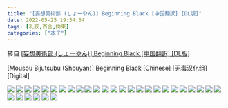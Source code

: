 ```yaml
---
title: "[妄想美術部 (しょーやん)] Beginning Black [中国翻訳] [DL版]"
date: 2022-05-25 19:34:34
tags: [乳胶,百合,拘束]
categories: ["本子"]
---
```


转自 [[妄想美術部 (しょーやん)] Beginning Black [中国翻訳] [DL版]](https://nhentai.com/fr/comic/mousou-bijutsubu-shouyan-beginning-black-chinese-digital)

\[Mousou Bijutsubu (Shouyan)\] Beginning Black \[Chinese\] \[无毒汉化组\] \[Digital\]

![](1.jpg)
![](2.jpg)
![](3.jpg)
![](4.jpg)
![](5.jpg)
![](6.jpg)
![](7.jpg)
![](8.jpg)
![](9.jpg)
![](10.jpg)
![](11.jpg)
![](12.jpg)
![](13.jpg)
![](14.jpg)
![](15.jpg)
![](16.jpg)
![](17.jpg)
![](18.jpg)
![](19.jpg)
![](20.jpg)
![](21.jpg)
![](22.jpg)
![](23.jpg)
![](24.jpg)
![](25.jpg)
![](26.jpg)
![](27.jpg)
![](28.jpg)
![](29.jpg)
![](30.jpg)
![](31.jpg)